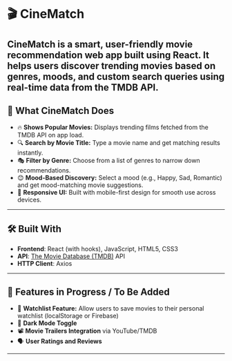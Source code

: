 # 🎬 CineMatch

CineMatch is a smart, user-friendly movie recommendation web app built using React. It helps users discover trending movies based on genres, moods, and custom search queries using real-time data from the TMDB API.
---

## 🌟 What CineMatch Does

- 🔥 **Shows Popular Movies:** Displays trending films fetched from the TMDB API on app load.
- 🔍 **Search by Movie Title:** Type a movie name and get matching results instantly.
- 🎭 **Filter by Genre:** Choose from a list of genres to narrow down recommendations.
- 😊 **Mood-Based Discovery:** Select a mood (e.g., Happy, Sad, Romantic) and get mood-matching movie suggestions.
- 📱 **Responsive UI:** Built with mobile-first design for smooth use across devices.

---

## 🛠️ Built With

- **Frontend**: React (with hooks), JavaScript, HTML5, CSS3
- **API**: [The Movie Database (TMDB)](https://www.themoviedb.org/) API
- **HTTP Client**: Axios

---

## 🚧 Features in Progress / To Be Added

- 💾 **Watchlist Feature:** Allow users to save movies to their personal watchlist (localStorage or Firebase)
- 🌙 **Dark Mode Toggle**
- 📽️ **Movie Trailers Integration** via YouTube/TMDB
- 🗣️ **User Ratings and Reviews**



---
